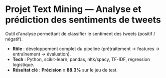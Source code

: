 # Projet Text Mining — Analyse et prédiction des sentiments de tweets

Outil d'analyse permettant de classifier le sentiment des tweets (positif / négatif).  

- **Rôle** : développement complet du pipeline (prétraitement → features → entraînement → évaluation).  
- **Tech** : Python, scikit-learn, pandas, nltk/spacy, TF-IDF, régression logistique.  
- **Résultat clé** : **Précision = 88.3%** sur le jeu de test.
